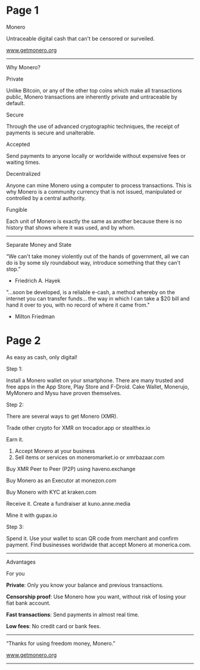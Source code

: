 # Page 1

Monero

Untraceable digital cash that can't be censored or surveiled.

www.getmonero.org

---

Why Monero?

Private

Unlike Bitcoin, or any of the other top
coins which make all transactions public,
Monero transactions are inherently
private and untraceable by default.

Secure

Through the use of advanced
cryptographic techniques, the receipt
of payments is secure and unalterable.

Accepted

Send payments to anyone locally or
worldwide without expensive fees or
waiting times.

Decentralized

Anyone can mine Monero using a
computer to process transactions. This
is why Monero is a community currency
that is not issued, manipulated or
controlled by a central authority.

Fungible

Each unit of Monero is exactly the
same as another because there is no
history that shows where it was used,
and by whom.

---

Separate Money and State

“We can't take money violently out
of the hands of government, all we
can do is by some sly roundabout
way, introduce something that they
can't stop.”

- Friedrich A. Hayek

"...soon be developed, is a reliable
e-cash, a method whereby on the
internet you can transfer funds... the
way in which I can take a $20 bill and
hand it over to you, with no record of
where it came from."

- Milton Friedman

# Page 2

As easy as cash, only digital!

Step 1:

Install a Monero wallet on your smartphone.
There are many trusted and free apps in the
App Store, Play Store and F-Droid.
Cake Wallet, Monerujo, MyMonero and
Mysu have proven themselves.

Step 2: 

There are several ways to get Monero (XMR).

Trade other crypto for XMR 
	on trocador.app or stealthex.io
	
Earn it.
1) Accept Monero at your business
2) Sell items or services on moneromarket.io 
   or xmrbazaar.com

Buy XMR Peer to Peer (P2P) using
	haveno.exchange

Buy Monero as an Executor at monezon.com

Buy Monero with KYC at kraken.com

Receive it. Create a fundraiser at kuno.anne.media

Mine it with gupax.io

Step 3: 

Spend it. Use your wallet to scan QR code from merchant and confirm payment. Find businesses worldwide that accept Monero at monerica.com.

---

Advantages

For you

**Private**: Only you know your balance and previous transactions.

**Censorship proof**: Use Monero how you want, without risk of losing your fiat bank account.

**Fast transactions**: Send payments in almost real time.

**Low fees**: No credit card or bank fees.

---

“Thanks for using freedom money, Monero.”

www.getmonero.org

---
